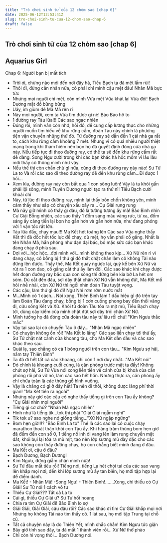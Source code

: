 ```yaml
---
title: "Trò chơi sinh tử của 12 chòm sao [chap 6]"
date: 2025-06-12T12:53:41Z
slug: tro-choi-sinh-tu-cua-12-chom-sao-chap-6
draft: false
---
```


## Trò chơi sinh tử của 12 chòm sao [chap 6]

## Aquarius Girl

Chap 6: Người bạn bị mất tích

- Trời ơi, chừng nào mới đến nơi đây hả, Tiểu Bạch ta đã mệt lắm rùi!
- Thôi đi, đừng cằn nhằn nữa, có phải chỉ mình cậu mệt đâu!
Nhân Mã bực tức
- Nhưng mọi người chỉ mệt, còn mình Vừa mệt Vừa khát lại Vừa đói!
Bạch Dương mặt đỏ bừng bừng
- Uầy, im giùm đê
Mã Mã rên rỉ
- Này mọi người, xem ta Vừa tìm được gì nè!
Bảo Bảo hô to
- 1 đường ray Tàu lửa!!!
Các sao ngạc nhiên
- Đúng rồi, mình vẫn còn nhớ, hồi đó, để cung cấp lương thực cho những người muốn tìm hiểu về khu rừng cấm, đoàn Tàu này chính là phương tiện vận chuyển những thứ đó. Từ đường ray sẽ dẫn đến 1 cái nhà ga rất to, cách khu rừng cấm khoảng 7 mét. Nhưng vì có quá nhiều người thiệt mạng trong khi thám hiẽm nên bọn họ đã quyết định đóng cửa nhà ga này. Nếu tiếp tục đi theo đường ray, có thể ta sẽ đến khu rừng cấm rất dễ dàng.
Song Ngư cười trong khi các bạn khác há hốc mồm vì lâu lâu mới thấy cô thông minh như vậy. 
- Nếu thế thì còn chần chừ gì nữa, cùng đi theo đường ray này nào!
Sư Tử La to
Và rồi các sao đi theo đường ray để đến khu rừng cấm...Đi được 1 hồi...
- Xem kìa, đường ray này còn bắt qua 1 con sông luôn! Vậy là ta khỏi gần phải lội sông, mình Tuyên Dương người tạo ra thứ nì!
Tiểu Bạch cười khoái chí
- Này, từ lúc đi theo đường ray, mình lại thấy bồn chồn không yên, mình cảm thấy như sắp có chuyện xấu xảy ra...
Cự Giải rung rung
- Mà nãy giờ mình có thấy gì đâu, đó là tưởng tượng ấy mà!
Bảo Bình nhìn Cự Giải
Bỗng nhiên, các sao thấy 1 đốm sáng màu vàng rực, từ xa, đốm sáng ấy càng tiến lại bọn họ gần hơn và gần hơn nữa, như đang phóng với 1 vận tốc rất lớn.
- Tàu lửa đấy, chạy mau!!!
Ma Kết hét toáng lên
Các sao Vừa nghe thấy Kết thì đã dốc hết tốc lực để chạy, dù mệt, họ vẫn phải cố gắng. Nhất là tên Nhân Mã, hắn phóng như đạn đại bác, bỏ mặc sức các bạn khác đang chạy ở phía sau. 
- Đợi với...hộc hộc...đợi mình với...mình không theo kịp...
Xử Nữ rên rỉ vì đang chạy, cô bỗng bị 1 thứ gì đó thắt chặt chân làm cô không Tài nào đứng lên được. Thấy thế, Ma Kết quay ngược lại, quỳ kề bên Xử Nữ và rút ra 1 con dao, cố gắng cắt thứ ấy làm đôi. Các sao khác khi chạy được hết đoạn đường ray bắc qua con sông thì đứng bên kia bờ La hét om sòm. Dù cắt đến đâu, sợi dây thắt chân Xử Nữ vẫn không đứt, Ma Kết mồ hôi nhễ nhãi, còn Xử Nữ thì ngồi nhìn đoàn Tàu tuyệt vọng.
- Các cậu, làm thứ gì đó đi!
Ngư Nhi rơm rớm nước mắt
- M...Mình có 1 cách...
Nói xong, Thiên Bình làm 1 dấu hiệu gì đó trên tay làm Đoàn Tàu đang chạy, bỗng bị 1 cơn cuồng phong bay đến thổi văng đi, cứu sống Kết và Xử. Khói từ đoàn Tàu tỏa ra mịt mù, Tiểu Bạch chạy tới, dùng cây kiếm của mình chặt đứt sợi dây trói chân Xử Nữ.
- Mình tưởng họ đã đóng cửa đoàn tàu này từ lâu rồi chứ! "Kim Ngưu thắc mắc"
- Vậy tại sao lại có chuyến Tàu ở đây... "Nhân Mã ngạc nhiên"
- Có chuyện không ổn rồi! "Ma Kết lo lắng"
Các sao liền chạy tới thứ ấy, Sư Tử chặt nát cánh cửa khoang tàu, cho Ma Kết dẫn đầu và các sao khác theo sau.
- Quái lạ, sao chẳng có cả 1 bóng người trên con tàu... "Kim Ngưu sợ hãi, nắm tay Thiên Bình"
- Ta đã đi hết tất cả các khoang, chỉ còn 1 nơi duy nhất..."Ma Kết nói"
- Đó chính là khoang cuối cùng, là căn phòng trước mặt ta đấy!
Không chút sợ hãi, Sư Tử Vừa nói xong liền tiến về cánh cửa bị khoá của căn phòng rồi phá vỡ nó, làm các sao hết hồn. Nhưng thực ra, căn phòng ấy chỉ chứa toàn là các thùng gỗ hình vuông.
- Vậy là chẳng có gì ở đây hết! Ta nên đi thôi, không được lãng phí thời gian! "Ma Kết tiến ra ngoài"
- Nhưng nãy giờ các cậu có nghe thấy tiếng gì trên con Tàu ấy không? "Cự Giải nhìn mọi người"
- Tiếng gì cơ chứ? "Nhân Mã ngạc nhiên"
- Hình như là tiếng tik...tok thì phải "Giải Giải ngẫm nghĩ"
- Tik tok ư? sao nghe nó giống tiếng..."Xử Nữ ngập ngừng"
- Bom hẹn giờ!!!? "Bảo Bình La to"
Thế là các sao lại có cuộc chạy marathon thoát thân khỏi con Tàu ấy. Khi hàng trăm thùng bom hẹn giờ đã đếm đến con số 0, 1 tiếng nổ inh ỏi vang lên làm rung chuyển mặt đất, khói bụi lại tỏa ra mù mịt, tạo nên lớp sương mù dày đặc cho các sao không còn thấy đường chạy, họ còn chẳng biết mình đang ở đâu.
- Ma Kết ơi, cậu ở đâu?
- Bạch Dương, Bạch Dương!
- Kim Ngưu, đừng giẫm chân mình nữa!
- Sư Tử đâu mất tiêu rồi!
Tiếng nói, tiếng La hét chói tai của các sao vang lên khắp mọi nơi, đến khi lớp sương mù ấy tan biến, họ mới tập hợp lại để điểm danh.
- Ma Kết! - Nhân Mã! -Song Ngư! - Thiên Bình!.......Xong, chỉ thiếu có Cự Giải!
Sư Tử nói 1 cách vô tư
- Thiếu Cự Giải???
Tất cả La to
- Cái gì, thiếu Cự Giải ư?
Sư Tử hốt hoảng
- Chia ra tìm Cự Giải đi!
Bảo Bình lo sợ
- Giải Giải, Giải Giải, cậu đâu rồi?
Các sao khác đi tìm Cự Giải khắp mọi nơi Nhưng họ không Tài nào tìm thấy cô. 1 lát sau, họ mới tập Trung tại chỗ cũ.
- Tất cả chuyện này là do Thiên Yết, mình chắc chắn!
Kim Ngưu tức giận
- Bây giờ tính sao đây, ta đã mất 1 thành viên rồi...
Xử Nữ thở phào
- Chỉ còn hi vọng thôi...
Bạch Dương nói.